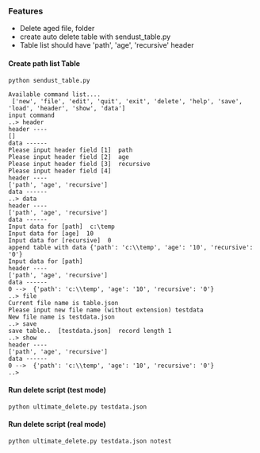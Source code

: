 ### Features

- Delete aged file, folder
- create auto delete table with sendust_table.py
- Table list should have 'path', 'age', 'recursive' header

#### Create path list Table

`python sendust_table.py`
```console
Available command list....
 ['new', 'file', 'edit', 'quit', 'exit', 'delete', 'help', 'save', 'load', 'header', 'show', 'data']
input command
..> header
header ----
[]
data ------
Please input header field [1]  path
Please input header field [2]  age
Please input header field [3]  recursive
Please input header field [4]
header ----
['path', 'age', 'recursive']
data ------
..> data
header ----
['path', 'age', 'recursive']
data ------
Input data for [path]  c:\temp
Input data for [age]  10
Input data for [recursive]  0
append table with data {'path': 'c:\\temp', 'age': '10', 'recursive': '0'}
Input data for [path]
header ----
['path', 'age', 'recursive']
data ------
0 -->  {'path': 'c:\\temp', 'age': '10', 'recursive': '0'}
..> file
Current file name is table.json
Please input new file name (without extension) testdata
New file name is testdata.json
..> save
save table..  [testdata.json]  record length 1
..> show
header ----
['path', 'age', 'recursive']
data ------
0 -->  {'path': 'c:\\temp', 'age': '10', 'recursive': '0'}
..>

```
#### Run delete script (test mode)
`
python ultimate_delete.py testdata.json
`


#### Run delete script (real mode)
`
python ultimate_delete.py testdata.json notest
`

